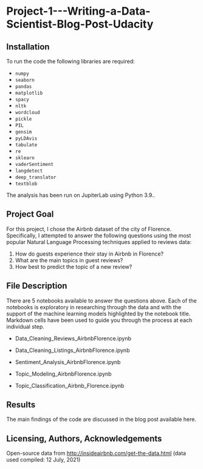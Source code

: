 # Project-1---Writing-a-Data-Scientist-Blog-Post-Udacity


## Installation

To run the code the following libraries are required:

- `numpy`
- `seaborn` 
- `pandas` 
- `matplotlib`
- `spacy`
- `nltk`
- `wordcloud`
- `pickle`
- `PIL`
- `gensim`
- `pyLDAvis`
- `tabulate`
- `re`
- `sklearn`
- `vaderSentiment`
- `langdetect`
- `deep_translator`
- `textblob`

The analysis has been run on JupiterLab using Python 3.9..

## Project Goal

For this project, I chose the Airbnb dataset of the city of Florence. Specifically, I attempted to answer the following questions using the most popular Natural Language Processing techniques applied to reviews data:  

1. How do guests experience their stay in Airbnb in Florence? 
2. What are the main topics in guest reviews? 
3. How best to predict the topic of a new review?

## File Description

There are 5 notebooks available to answer the questions above. Each of the notebooks is exploratory in researching through the data and with the support of the machine learning models highlighted by the notebook title. Markdown cells have been used to guide you through the process at each individual step.

* Data_Cleaning_Reviews_AirbnbFlorence.ipynb

* Data_Cleaning_Listings_AirbnbFlorence.ipynb

* Sentiment_Analysis_AirbnbFlorence.ipynb

* Topic_Modeling_AirbnbFlorence.ipynb

* Topic_Classification_Airbnb_Florence.ipynb

## Results

The main findings of the code are discussed in the blog post available here.

## Licensing, Authors, Acknowledgements

Open-source data from 
http://insideairbnb.com/get-the-data.html (data used compiled: 12 July, 2021)

